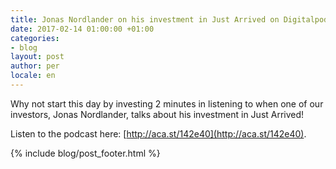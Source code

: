 ```yaml
---
title: Jonas Nordlander on his investment in Just Arrived on Digitalpodden
date: 2017-02-14 01:00:00 +01:00
categories:
- blog
layout: post
author: per
locale: en
---
```


Why not start this day by investing 2 minutes in listening to when one of our investors, Jonas Nordlander, talks about his investment in Just Arrived!

Listen to the podcast here: [http://aca.st/142e40](http://aca.st/142e40).

{% include blog/post_footer.html %}
